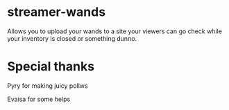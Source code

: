 # streamer-wands
Allows you to upload your wands to a site your viewers can go check while your inventory is closed or something dunno.

# Special thanks
Pyry for making juicy pollws

Evaisa for some helps
